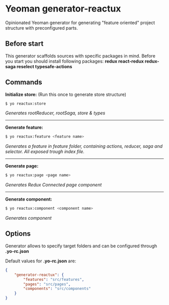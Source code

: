 # Yeoman generator-reactux

Opinionated Yeoman generator for generating "feature oriented" project structure with preconfigured parts.

## Before start
This generator scaffolds sources with specific packages in mind. Before you start you should install following packages: __redux react-redux redux-saga reselect typesafe-actions__

## Commands

__Initialize store:__ (Run this once to generate store structure)

```bash
$ yo reactux:store
```
_Generates rootReducer, rootSaga, store & types_

---

__Generate feature:__
```bash
$ yo reactux:feature <feature name>
```
_Generates a feature in feature folder, containing actions, reducer, saga and selector. All exposed trough index file._

---

__Generate page:__
```bash
$ yo reactux:page <page name>
```
_Generates Redux Connected page component_

---

__Generate component:__
```bash
$ yo reactux:component <component name>
```
_Generates component_

## Options
Generator allows to specify target folders and can be configured through __.yo-rc.json__

Default values for __.yo-rc.json__ are:
```json
{
    "generator-reactux": {
        "features": "src/features",
        "pages": "src/pages",
        "components": "src/components"
    }
}
```

